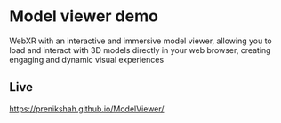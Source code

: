 # Model viewer demo

WebXR with an interactive and immersive model viewer, allowing you to load and interact with 3D models directly in your web browser, creating engaging and dynamic visual experiences

## Live
https://prenikshah.github.io/ModelViewer/
